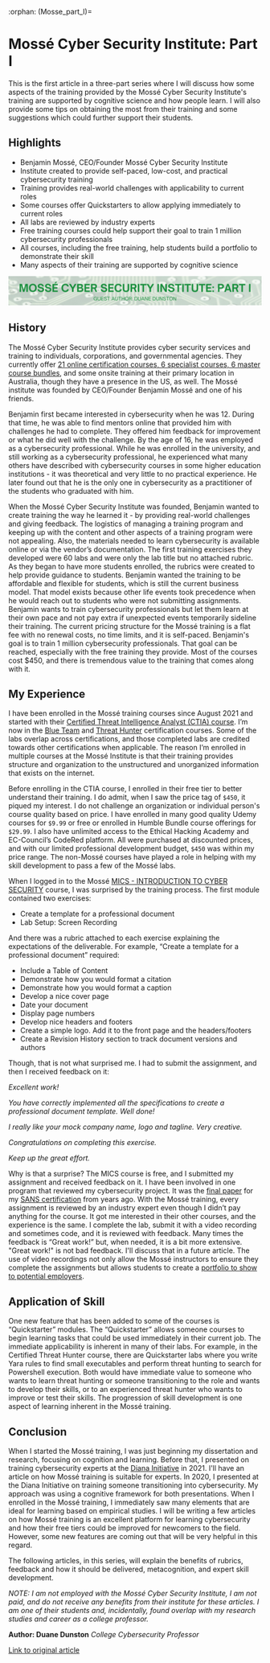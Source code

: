 :orphan:
(Mosse_part_I)=

# Mossé Cyber Security Institute: Part I

This is the first article in a three-part series where I will discuss how some aspects of the training provided by the Mossé Cyber Security Institute's training are supported by cognitive science and how people learn. I will also provide some tips on obtaining the most from their training and some suggestions which could further support their students.

## Highlights

- Benjamin Mossé, CEO/Founder Mossé Cyber Security Institute
- Institute created to provide self-paced, low-cost, and practical cybersecurity training
- Training provides real-world challenges with applicability to current roles
- Some courses offer Quickstarters to allow applying immediately to current roles
- All labs are reviewed by industry experts
- Free training courses could help support their goal to train 1 million cybersecurity professionals
- All courses, including the free training, help students build a portfolio to demonstrate their skill
- Many aspects of their training are supported by cognitive science

<img src="images/duane-dunston-article.png" alt="Mossé Cyber Security Institute Part I"/>

## History

The Mossé Cyber Security Institute provides cyber security services and training to individuals, corporations, and governmental agencies. They currently offer [21 online certification courses, 6 specialist courses, 6 master course bundles](https://www.mosse-institute.com/certifications.html), and some onsite training at their primary location in Australia, though they have a presence in the US, as well. The Mossé institute was founded by CEO/Founder Benjamin Mossé and one of his friends.

Benjamin first became interested in cybersecurity when he was 12. During that time, he was able to find mentors online that provided him with challenges he had to complete. They offered him feedback for improvement or what he did well with the challenge. By the age of 16, he was employed as a cybersecurity professional. While he was enrolled in the university, and still working as a cybersecurity professional, he experienced what many others have described with cybersecurity courses in some higher education institutions - it was theoretical and very little to no practical experience. He later found out that he is the only one in cybersecurity as a practitioner of the students who graduated with him.

When the Mossé Cyber Security Institute was founded, Benjamin wanted to create training the way he learned it - by providing real-world challenges and giving feedback. The logistics of managing a training program and keeping up with the content and other aspects of a training program were not appealing. Also, the materials needed to learn cybersecurity is available online or via the vendor’s documentation. The first training exercises they developed were 60 labs and were only the lab title but no attached rubric. As they began to have more students enrolled, the rubrics were created to help provide guidance to students. Benjamin wanted the training to be affordable and flexible for students, which is still the current business model. That model exists because other life events took precedence when he would reach out to students who were not submitting assignments. Benjamin wants to train cybersecurity professionals but let them learn at their own pace and not pay extra if unexpected events temporarily sideline their training. The current pricing structure for the Mossé training is a flat fee with no renewal costs, no time limits, and it is self-paced. Benjamin's goal is to train 1 million cybersecurity professionals. That goal can be reached, especially with the free training they provide. Most of the courses cost $450, and there is tremendous value to the training that comes along with it.

## My Experience

I have been enrolled in the Mossé training courses since August 2021 and started with their [Certified Threat Intelligence Analyst (CTIA) course](https://www.mosse-institute.com/certifications/mtia-certified-threat-intelligence-analyst.html). I’m now in the [Blue Team](https://www.mosse-institute.com/certifications/mbt-certified-blue-teamer.html) and [Threat Hunter](https://www.mosse-institute.com/certifications/mth-certified-threat-hunter.html) certification courses. Some of the labs overlap across certifications, and those completed labs are credited towards other certifications when applicable. The reason I’m enrolled in multiple courses at the Mossé Institute is that their training provides structure and organization to the unstructured and unorganized information that exists on the internet.

Before enrolling in the CTIA course, I enrolled in their free tier to better understand their training. I do admit, when I saw the price tag of `$450`, it piqued my interest. I do not challenge an organization or individual person's course quality based on price. I have enrolled in many good quality Udemy courses for `$9.99` or free or enrolled in Humble Bundle course offerings for `$29.99`. I also have unlimited access to the Ethical Hacking Academy and EC-Council’s CodeRed platform. All were purchased at discounted prices, and with our limited professional development budget, `$450` was within my price range. The non-Mossé courses have played a role in helping with my skill development to pass a few of the Mossé labs.

When I logged in to the Mossé [MICS - INTRODUCTION TO CYBER SECURITY](https://www.mosse-institute.com/certifications/mics-introduction-to-cyber-security.html) course, I was surprised by the training process. The first module contained two exercises:

- Create a template for a professional document
- Lab Setup: Screen Recording

And there was a rubric attached to each exercise explaining the expectations of the deliverable. For example, “Create a template for a professional document” required:

- Include a Table of Content
- Demonstrate how you would format a citation
- Demonstrate how you would format a caption
- Develop a nice cover page
- Date your document
- Display page numbers
- Develop nice headers and footers
- Create a simple logo. Add it to the front page and the headers/footers
- Create a Revision History section to track document versions and authors

Though, that is not what surprised me. I had to submit the assignment, and then I received feedback on it:

_Excellent work!_

_You have correctly implemented all the specifications to create a professional document template. Well done!_

_I really like your mock company name, logo and tagline. Very creative._

_Congratulations on completing this exercise._

_Keep up the great effort._

Why is that a surprise? The MICS course is free, and I submitted my assignment and received feedback on it. I have been involved in one program that reviewed my cybersecurity project. It was the [final paper](https://citeseerx.ist.psu.edu/viewdoc/download?doi=10.1.1.28.9091&rep=rep1&type=pdf) for my [SANS certification](https://www.giac.org/certified-professional/Duane-Dunston/101331) from years ago. With the Mossé training, every assignment is reviewed by an industry expert even though I didn’t pay anything for the course. It got me interested in their other courses, and the experience is the same. I complete the lab, submit it with a video recording and sometimes code, and it is reviewed with feedback. Many times the feedback is “Great work!” but, when needed, it is a bit more extensive. "Great work!" is not bad feedback. I'll discuss that in a future article. The use of video recordings not only allow the Mossé instructors to ensure they complete the assignments but allows students to create a [portfolio to show to potential employers](https://www.youtube.com/watch?v=36hbC-4Aoss).

## Application of Skill

One new feature that has been added to some of the courses is “Quickstarter” modules. The “Quickstarter” allows someone courses to begin learning tasks that could be used immediately in their current job. The immediate applicability is inherent in many of their labs. For example, in the Certified Threat Hunter course, there are Quickstarter labs where you write Yara rules to find small executables and perform threat hunting to search for Powershell execution. Both would have immediate value to someone who wants to learn threat hunting or someone transitioning to the role and wants to develop their skills, or to an experienced threat hunter who wants to improve or test their skills. The progression of skill development is one aspect of learning inherent in the Mossé training.

## Conclusion

When I started the Mossé training, I was just beginning my dissertation and research, focusing on cognition and learning. Before that, I presented on training cybersecurity experts at the [Diana Initiative](https://www.dianainitiative.org/) in 2021. I'll have an article on how Mossé training is suitable for experts. In 2020, I presented at the Diana Initiative on training someone transitioning into cybersecurity. My approach was using a cognitive framework for both presentations. When I enrolled in the Mossé training, I immediately saw many elements that are ideal for learning based on empirical studies. I will be writing a few articles on how Mossé training is an excellent platform for learning cybersecurity and how their free tiers could be improved for newcomers to the field. However, some new features are coming out that will be very helpful in this regard.

The following articles, in this series, will explain the benefits of rubrics, feedback and how it should be delivered, metacognition, and expert skill development.

_NOTE: I am not employed with the Mossé Cyber Security Institute, I am not paid, and do not receive any benefits from their institute for these articles. I am one of their students and, incidentally, found overlap with my research studies and career as a college professor._

**Author: Duane Dunston** _College Cybersecurity Professor_

[Link to original article](https://www.linkedin.com/pulse/moss%C3%A9-cyber-security-institute-part-i-duane-dunston/)
